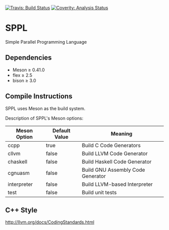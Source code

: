 [![Travis: Build Status](https://travis-ci.org/prozum/sppl.svg?branch=master)](https://travis-ci.org/prozum/sppl)
[![Coverity: Analysis Status](https://scan.coverity.com/projects/8011/badge.svg)](https://scan.coverity.com/projects/8011)

# SPPL
Simple Parallel Programming Language

Dependencies
--------------------
- Meson		≥ 0.41.0
- flex	≥ 2.5
- bison	≥ 3.0

Compile Instructions
--------------------
SPPL uses Meson as the build system.

Description of SPPL's Meson options:

Meson Option    | Default Value | Meaning
----------------| ------------- | -------------
ccpp            |     true      | Build C Code Generators
cllvm           |     false     | Build LLVM Code Generator
chaskell        |     false     | Build Haskell Code Generator
cgnuasm         |     false     | Build GNU Assembly Code Generator
interpreter     |     false     | Build LLVM-based Interpreter
test            |     false     | Build unit tests


C++ Style
--------------------
http://llvm.org/docs/CodingStandards.html
